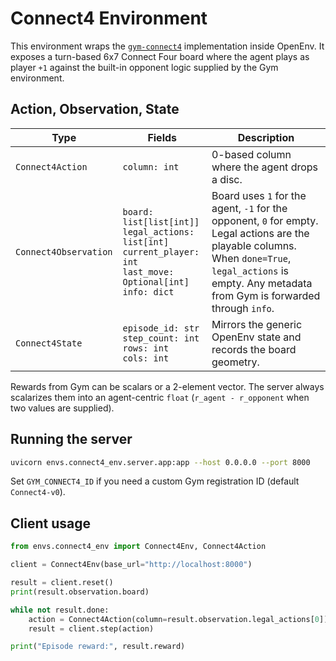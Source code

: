 # Connect4 Environment

This environment wraps the [`gym-connect4`](https://github.com/Danielhp95/gym-connect4) implementation inside OpenEnv. It exposes a turn-based 6x7 Connect Four board where the agent plays as player `+1` against the built-in opponent logic supplied by the Gym environment.

## Action, Observation, State

| Type | Fields | Description |
| --- | --- | --- |
| `Connect4Action` | `column: int` | 0-based column where the agent drops a disc. |
| `Connect4Observation` | `board: list[list[int]]`<br>`legal_actions: list[int]`<br>`current_player: int`<br>`last_move: Optional[int]`<br>`info: dict` | Board uses `1` for the agent, `-1` for the opponent, `0` for empty. Legal actions are the playable columns. When `done=True`, `legal_actions` is empty. Any metadata from Gym is forwarded through `info`. |
| `Connect4State` | `episode_id: str`<br>`step_count: int`<br>`rows: int`<br>`cols: int` | Mirrors the generic OpenEnv state and records the board geometry. |

Rewards from Gym can be scalars or a 2-element vector. The server always scalarizes them into an agent-centric `float` (`r_agent - r_opponent` when two values are supplied).

## Running the server

```bash
uvicorn envs.connect4_env.server.app:app --host 0.0.0.0 --port 8000
```

Set `GYM_CONNECT4_ID` if you need a custom Gym registration ID (default `Connect4-v0`).

## Client usage

```python
from envs.connect4_env import Connect4Env, Connect4Action

client = Connect4Env(base_url="http://localhost:8000")

result = client.reset()
print(result.observation.board)

while not result.done:
    action = Connect4Action(column=result.observation.legal_actions[0])
    result = client.step(action)

print("Episode reward:", result.reward)
```
